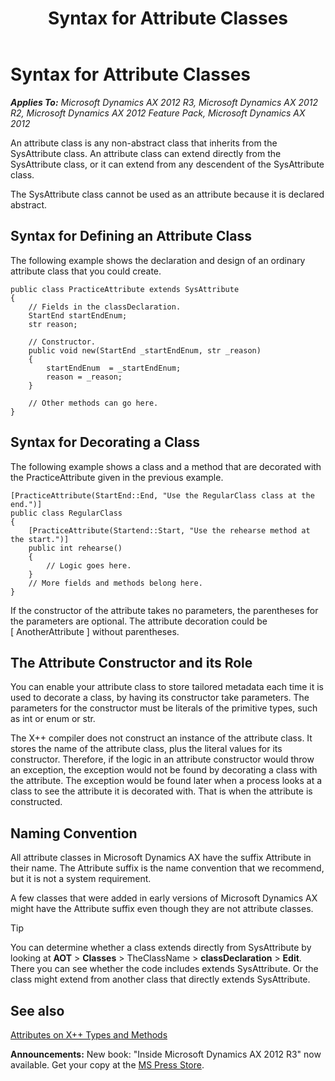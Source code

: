 ﻿---
title: Syntax for Attribute Classes
TOCTitle: Syntax for Attribute Classes
ms:assetid: 2130208b-9e50-4313-9f12-bc6903f11e41
ms:mtpsurl: https://msdn.microsoft.com/en-us/library/Gg844185(v=AX.60)
ms:contentKeyID: 35241550
ms.date: 05/18/2015
mtps_version: v=AX.60
---

# Syntax for Attribute Classes 


_**Applies To:** Microsoft Dynamics AX 2012 R3, Microsoft Dynamics AX 2012 R2, Microsoft Dynamics AX 2012 Feature Pack, Microsoft Dynamics AX 2012_

An attribute class is any non-abstract class that inherits from the SysAttribute class. An attribute class can extend directly from the SysAttribute class, or it can extend from any descendent of the SysAttribute class.

The SysAttribute class cannot be used as an attribute because it is declared abstract.

## Syntax for Defining an Attribute Class

The following example shows the declaration and design of an ordinary attribute class that you could create.

    public class PracticeAttribute extends SysAttribute
    {
        // Fields in the classDeclaration.
        StartEnd startEndEnum;
        str reason;
    
        // Constructor.
        public void new(StartEnd _startEndEnum, str _reason)
        {
            startEndEnum  = _startEndEnum;
            reason = _reason;
        }
    
        // Other methods can go here.
    }

## Syntax for Decorating a Class

The following example shows a class and a method that are decorated with the PracticeAttribute given in the previous example.

    [PracticeAttribute(StartEnd::End, "Use the RegularClass class at the end.")]
    public class RegularClass
    {
        [PracticeAttribute(Startend::Start, "Use the rehearse method at the start.")]
        public int rehearse()
        {
            // Logic goes here.
        }
        // More fields and methods belong here.
    }

If the constructor of the attribute takes no parameters, the parentheses for the parameters are optional. The attribute decoration could be \[ AnotherAttribute \] without parentheses.

## The Attribute Constructor and its Role

You can enable your attribute class to store tailored metadata each time it is used to decorate a class, by having its constructor take parameters. The parameters for the constructor must be literals of the primitive types, such as int or enum or str.

The X++ compiler does not construct an instance of the attribute class. It stores the name of the attribute class, plus the literal values for its constructor. Therefore, if the logic in an attribute constructor would throw an exception, the exception would not be found by decorating a class with the attribute. The exception would be found later when a process looks at a class to see the attribute it is decorated with. That is when the attribute is constructed.

## Naming Convention

All attribute classes in Microsoft Dynamics AX have the suffix Attribute in their name. The Attribute suffix is the name convention that we recommend, but it is not a system requirement.

A few classes that were added in early versions of Microsoft Dynamics AX might have the Attribute suffix even though they are not attribute classes.


> [!TIP]
> <P>You can determine whether a class extends directly from SysAttribute by looking at <STRONG>AOT</STRONG> &gt; <STRONG>Classes</STRONG> &gt; TheClassName &gt; <STRONG>classDeclaration</STRONG> &gt; <STRONG>Edit</STRONG>. There you can see whether the code includes extends SysAttribute. Or the class might extend from another class that directly extends SysAttribute.</P>



## See also

[Attributes on X++ Types and Methods](attributes-on-x-types-and-methods.md)

  
**Announcements:** New book: "Inside Microsoft Dynamics AX 2012 R3" now available. Get your copy at the [MS Press Store](https://www.microsoftpressstore.com/store/inside-microsoft-dynamics-ax-2012-r3-9780735685109).

